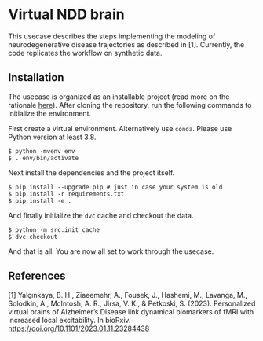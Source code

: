 # Virtual NDD brain

This usecase describes the steps implementing the modeling of neurodegenerative disease trajectories as described in [1]. Currently, the code replicates the workflow on synthetic data.

## Installation

The usecase is organized as an installable project (read more on the rationale [here](https://drivendata.github.io/cookiecutter-data-science/)). After cloning the repository, run the following commands to initialize the environment.

First create a virtual environment. Alternatively use `conda`. Please use Python version at least 3.8.  

```shell
$ python -mvenv env
$ . env/bin/activate
```

Next install the dependencies and the project itself.

```shell
$ pip install --upgrade pip # just in case your system is old
$ pip install -r requirements.txt
$ pip install -e .
```

And finally initialize the `dvc` cache and checkout the data. 

```shell
$ python -m src.init_cache
$ dvc checkout
```

And that is all. You are now all set to work through the usecase.

## References

[1] Yalçınkaya, B. H., Ziaeemehr, A., Fousek, J., Hashemi, M., Lavanga, M., Solodkin, A., McIntosh, A. R., Jirsa, V. K., & Petkoski, S. (2023). Personalized virtual brains of Alzheimer’s Disease link dynamical biomarkers of fMRI with increased local excitability. In bioRxiv. https://doi.org/10.1101/2023.01.11.23284438
